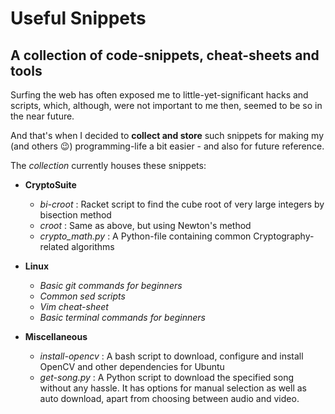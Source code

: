 # Useful Snippets
## A collection of code-snippets, cheat-sheets and tools
Surfing the web has often exposed me to little-yet-significant hacks and scripts, which, although, were not important to me then, seemed to be so in the near future.

And that's when I decided to **collect and store** such snippets for making my (and others :wink:) programming-life a bit easier - and also for future reference.

The *collection* currently houses these snippets:

*   **CryptoSuite**
    *   *bi-croot* : Racket script to find the cube root of very large integers by bisection method
    *   *croot* : Same as above, but using Newton's method
    *   *crypto_math.py* : A Python-file containing common Cryptography-related algorithms
    
*   **Linux**
    *   *Basic git commands for beginners*
    *   *Common sed scripts*
    *   *Vim cheat-sheet*
    *   *Basic terminal commands for beginners*
    
*   **Miscellaneous**
    *   *install-opencv* : A bash script to download, configure and install OpenCV and other dependencies for Ubuntu
    *	*get-song.py* : A Python script to download the specified song without any hassle. It has options for manual selection as well as auto download, apart from choosing between audio and video.	
